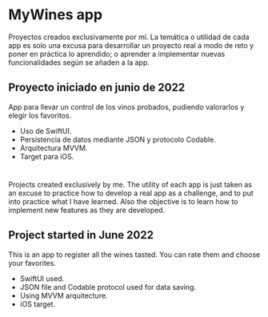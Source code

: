# MyWines app

Proyectos creados exclusivamente por mí. La temática o utilidad de cada app es solo una excusa para desarrollar un proyecto real a modo de reto y poner en práctica lo aprendido; o aprender a implementar nuevas funcionalidades según se añaden a la app.

## Proyecto iniciado en junio de 2022

App para llevar un control de los vinos probados, pudiendo valorarlos y elegir los favoritos.

* Uso de SwiftUI.
* Persistencia de datos mediante JSON y protocolo Codable.
* Arquitectura MVVM.
* Target para iOS.

#
#

Projects created exclusively by me. The utility of each app is just taken as an excuse to practice how to develop a real app as a challenge, and to put into practice what I have learned. Also the objective is to learn how to implement new features as they are developed.

## Project started in June 2022

This is an app to register all the wines tasted. You can rate them and choose your favorites.

* SwiftUI used.
* JSON file and Codable protocol used for data saving.
* Using MVVM arquitecture.
* iOS target.
